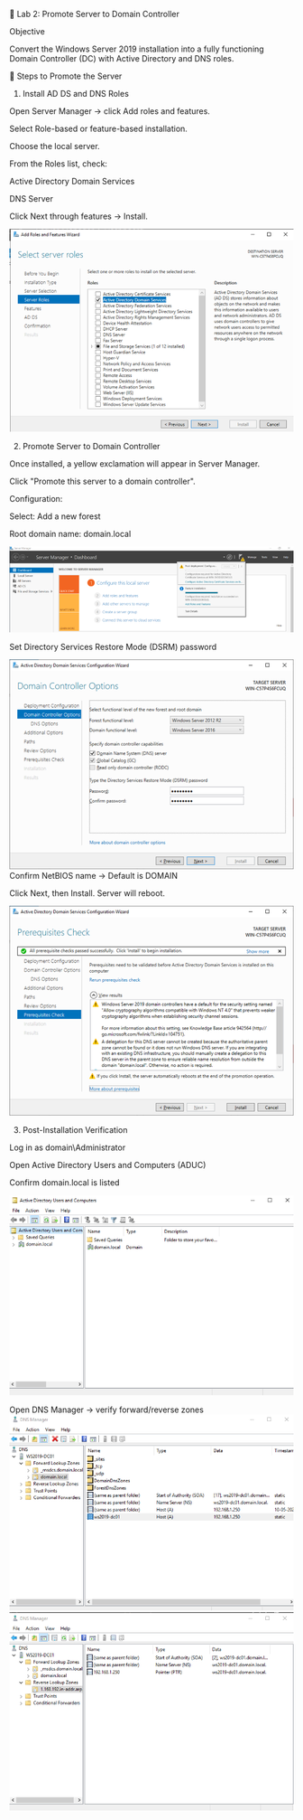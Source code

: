 🧪 Lab 2: Promote Server to Domain Controller

Objective

Convert the Windows Server 2019 installation into a fully functioning Domain Controller (DC) with Active Directory and DNS roles.

🔧 Steps to Promote the Server

1. Install AD DS and DNS Roles

Open Server Manager → click Add roles and features.

Select Role-based or feature-based installation.

Choose the local server.

From the Roles list, check:

Active Directory Domain Services

DNS Server

Click Next through features → Install.

![add-roles-ad-ds](./images/image-23.png)

2. Promote Server to Domain Controller

Once installed, a yellow exclamation will appear in Server Manager.

Click "Promote this server to a domain controller".

Configuration:

Select: Add a new forest

Root domain name: domain.local

![Promote this server](./images/image-24.png)

Set Directory Services Restore Mode (DSRM) password

![Restore Mode (DSRM) password](./images/image-25.png)
Confirm NetBIOS name → Default is DOMAIN



Click Next, then Install. Server will reboot.

![review options](./images/image-26.png)


3. Post-Installation Verification

Log in as domain\Administrator

Open Active Directory Users and Computers (ADUC)

Confirm domain.local is listed

![aduc-verify](./images/image-27.png)

Open DNS Manager → verify forward/reverse zones
![forword lookup zone](./images/image-28.png)
![Reverse lookup zone](./images/image-29.png)
